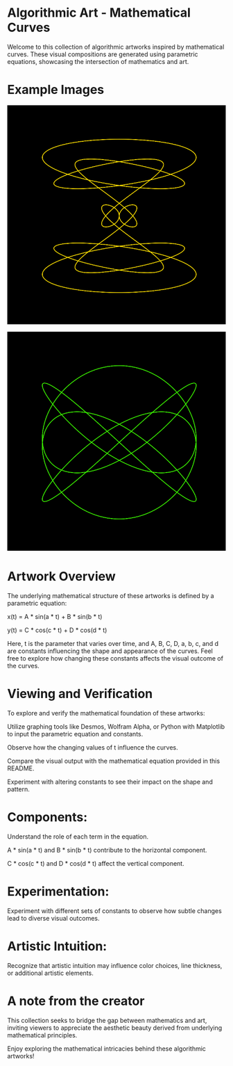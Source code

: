 # Algorithmic Art - Mathematical Curves
Welcome to this collection of algorithmic artworks inspired by mathematical curves. These visual compositions are generated using parametric equations, showcasing the intersection of mathematics and art.

# Example Images

![Image of a curve](exampleimage.png)

![Image of a curve](exampleimage2.png)

# Artwork Overview
The underlying mathematical structure of these artworks is defined by a parametric equation:

x(t) = A * sin(a * t) + B * sin(b * t)

y(t) = C * cos(c * t) + D * cos(d * t)

Here, t is the parameter that varies over time, and A, B, C, D, a, b, c, and d are constants influencing the shape and appearance of the curves. Feel free to explore how changing these constants affects the visual outcome of the curves.

# Viewing and Verification
To explore and verify the mathematical foundation of these artworks:

Utilize graphing tools like Desmos, Wolfram Alpha, or Python with Matplotlib to input the parametric equation and constants.

Observe how the changing values of t influence the curves.

Compare the visual output with the mathematical equation provided in this README.

Experiment with altering constants to see their impact on the shape and pattern.

# Components:

Understand the role of each term in the equation.

A * sin(a * t) and B * sin(b * t) contribute to the horizontal component.

C * cos(c * t) and D * cos(d * t) affect the vertical component.

# Experimentation:

Experiment with different sets of constants to observe how subtle changes lead to diverse visual outcomes.

# Artistic Intuition:

Recognize that artistic intuition may influence color choices, line thickness, or additional artistic elements.

# A note from the creator

This collection seeks to bridge the gap between mathematics and art, inviting viewers to appreciate the aesthetic beauty derived from underlying mathematical principles.

Enjoy exploring the mathematical intricacies behind these algorithmic artworks!